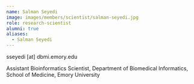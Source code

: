 ```yaml
---
name: Salman Seyedi
image: images/members/scientist/salman-seyedi.jpg
role: research-scientist
alumni: true
aliases:
  - Salman Seyedi
---
```


sseyedi [at] dbmi.emory.edu

Assistant Bioinformatics Scientist, Department of Biomedical Informatics, School of Medicine, Emory University

